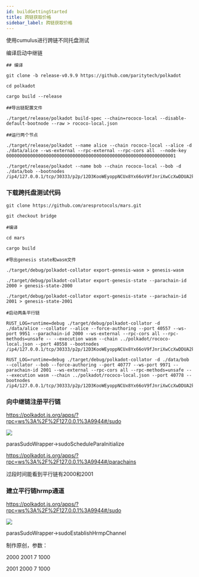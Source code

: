 ```yaml
---
id: buildGettingStarted
title: 跨链获取价格
sidebar_label: 跨链获取价格
---
```


使用cumulus进行跨链不同托盘测试

编译启动中继链

```
## 编译

git clone -b release-v0.9.9 https://github.com/paritytech/polkadot

cd polkadot

cargo build --release

##导出链配置文件

./target/release/polkadot build-spec --chain=rococo-local --disable-default-bootnode --raw > rococo-local.json

##运行两个节点

./target/release/polkadot --name alice --chain rococo-local --alice -d ./data/alice --ws-external --rpc-external --rpc-cors all  --node-key 0000000000000000000000000000000000000000000000000000000000000001

./target/release/polkadot --name bob --chain rococo-local --bob -d ./data/bob --bootnodes /ip4/127.0.0.1/tcp/30333/p2p/12D3KooWEyoppNCUx8Yx66oV9fJnriXwCcXwDDUA2kj6vnc6iDEp

```

### 下载跨托盘测试代码
```
git clone https://github.com/aresprotocols/mars.git

git checkout bridge

#编译

cd mars

cargo build 

#导出genesis state和wasm文件

./target/debug/polkadot-collator export-genesis-wasm > genesis-wasm

./target/debug/polkadot-collator export-genesis-state --parachain-id 2000 > genesis-state-2000

./target/debug/polkadot-collator export-genesis-state --parachain-id 2001 > genesis-state-2001

#启动两条平行链

RUST_LOG=runtime=debug ./target/debug/polkadot-collator -d ./data/alice --collator --alice --force-authoring --port 40557 --ws-port 9951 --parachain-id 2000 --ws-external --rpc-cors all --rpc-methods=unsafe -- --execution wasm --chain ../polkadot/rococo-local.json --port 40558 --bootnodes /ip4/127.0.0.1/tcp/30333/p2p/12D3KooWEyoppNCUx8Yx66oV9fJnriXwCcXwDDUA2kj6vnc6iDEp

RUST_LOG=runtime=debug ./target/debug/polkadot-collator -d ./data/bob --collator --bob --force-authoring --port 40777 --ws-port 9971 --parachain-id 2001 --ws-external --rpc-cors all --rpc-methods=unsafe -- --execution wasm --chain ../polkadot/rococo-local.json --port 40778 --bootnodes /ip4/127.0.0.1/tcp/30333/p2p/12D3KooWEyoppNCUx8Yx66oV9fJnriXwCcXwDDUA2kj6vnc6iDEp

```



### 向中继链注册平行链

https://polkadot.js.org/apps/?rpc=ws%3A%2F%2F127.0.0.1%3A9944#/sudo

![](assets/build/57.png)

parasSudoWrapper->sudoScheduleParaInitialize

https://polkadot.js.org/apps/?rpc=ws%3A%2F%2F127.0.0.1%3A9944#/parachains

过段时间能看到平行链有2000和2001

### 建立平行链hrmp通道

https://polkadot.js.org/apps/?rpc=ws%3A%2F%2F127.0.0.1%3A9944#/sudo

![](assets/build/58.png)

parasSudoWrapper->sudoEstablishHrmpChannel

制作原创，参数：

2000 2001 7 1000

2001 2000 7 1000




